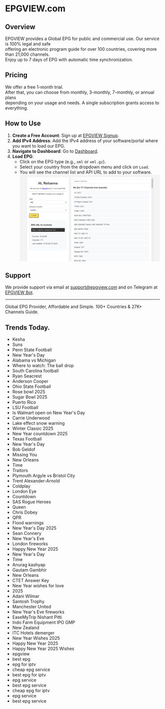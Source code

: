 # EPGVIEW.com



## Overview
EPGVIEW provides a Global EPG for public and commercial use. Our service is 100% legal and safe\
offering an electronic program guide for over 100 countries, covering more than 21,000 channels.\
Enjoy up to 7 days of EPG with automatic time synchronization.

## Pricing
We offer a free 1-month trial. \
After that, you can choose from monthly, 3-monthly, 7-monthly, or annual plans \
depending on your usage and needs. A single subscription grants access to everything.

## How to Use
1. **Create a Free Account**: Sign up at [EPGVIEW Signup](https://epgview.com/signup.php).
2. **Add IPv4 Address**: Add the IPv4 address of your software/portal where you want to load our EPG.
3. **Navigate to Dashboard**: Go to [Dashboard](https://epgview.com/dashboard.php).
4. **Load EPG**:
   - Click on the EPG type (e.g., `xml` or `xml.gz`).
   - Select your country from the dropdown menu and click on `Load`.
   - You will see the channel list and API URL to add to your software.
![EPGVIEW](img/dashboard.png)
## Support
We provide support via email at [support@epgview.com](mailto:support@epgview.com) and on Telegram at [EPGVIEW Bot](https://t.me/epgview_bot).

---

Global EPG Provider, Affordable and Simple. 100+ Countries & 27K+ Channels Guide.

## Trends Today.

- Kesha
- Suns
- Penn State Football
- New Year's Day
- Alabama vs Michigan
- Where to watch: The ball drop
- South Carolina football
- Ryan Seacrest
- Anderson Cooper
- Ohio State Football
- Rose bowl 2025
- Sugar Bowl 2025
- Puerto Rico
- LSU Football
- Is Walmart open on New Year's Day
- Carrie Underwood
- Lake effect snow warning
- Winter Classic 2025
- New Year countdown 2025
- Texas Football
- New Year's Day
- Bob Geldof
- Missing You
- New Orleans
- Time
- Traitors
- Plymouth Argyle vs Bristol City
- Trent Alexander-Arnold
- Coldplay
- London Eye
- Countdown
- SAS Rogue Heroes
- Queen
- Chris Dobey
- QPR
- Flood warnings
- New Year's Day 2025
- Sean Connery
- New Year's Eve
- London fireworks
- Happy New Year 2025
- New Year's Day
- Time
- Anurag kashyap
- Gautam Gambhir
- New Orleans
- CTET Answer Key
- New Year wishes for love
- 2025
- Adani Wilmar
- Santosh Trophy
- Manchester United
- New Year's Eve fireworks
- EaseMyTrip Nishant Pitti
- Indo Farm Equipment IPO GMP
- New Zealand
- ITC Hotels demerger
- New Year Wishes 2025
- Happy New Year 2025
- Happy New Year 2025 Wishes
- epgview
- best epg
- epg for iptv
- cheap epg service
- best epg for iptv
- epg service
- best epg service
- cheap epg for iptv
- epg service
- best epg service
